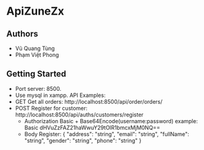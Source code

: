# ApiZuneZx
## Authors
- Vũ Quang Tùng 
- Phạm Việt Phong
## Getting Started
- Port server: 8500.
- Use mysql in xampp.
API Examples: 
- GET Get all orders: http://localhost:8500/api/order/orders/
- POST Register for customer: http://localhost:8500/api/auths/customers/register 
  - Authorization Basic + Base64Encode(username:password) example: Basic dHVuZzFAZ21haWwuY29tOlR1bmcxMjM0NQ==
  - Body Register:
{
  "address": "string",
  "email": "string",
  "fullName": "string",
  "gender": "string",
  "phone": "string"
}
